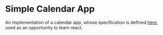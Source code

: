 # Simple Calendar App

An implementation of a calendar app, whose specification is defined [here](https://github.com/vitaminlondon/tech-test), used as an opportunity to learn react.
